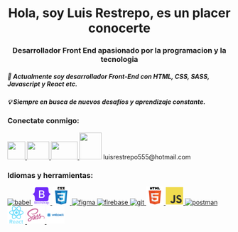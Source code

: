 <h1 align="center">Hola, soy Luis Restrepo, es un placer conocerte</h1>
<h3 align="center">Desarrollador Front End apasionado por la programacion y la tecnologia</h3>
<h5 align="left">🌱 Actualmente soy desarrollador Front-End con HTML, CSS, SASS, Javascript y React etc.</h5>
<h5 align="left">💡 Siempre en busca de nuevos desafíos y aprendizaje constante.</h5>

<h3 align="left">Conectate conmigo:</h3>
<p><a href="https://www.instagram.com/lucho_restrepo_/?hl=es" target="_blank" rel="noreferrer"> <img src="https://cdn.pixabay.com/photo/2016/08/09/17/52/instagram-1581266_1280.jpg" alt="" width="40" height="40"/> </a><a href="https://www.linkedin.com/in/luis-restrepo-b35194289/" target="_blank" rel="noreferrer"> <img src="http://1000logos.net/wp-content/uploads/2017/03/Color-of-the-LinkedIn-Logo.jpg" alt="" width="50" height="40"/> </a><a href="https://github.com/Luis-Restrepo98" target="_blank" rel="noreferrer"> <img src="https://logosmarcas.net/wp-content/uploads/2020/12/GitHub-Logo.png" alt="" width="60" height="40"/> </a> <img src="https://c0.klipartz.com/pngpicture/913/680/gratis-png-ilustracion-del-logotipo-de-gmail-mensaje-de-correo-electronico-de-los-iconos-de-la-computadora-correo-del-sobre.png" alt="" width="50" height="60"/> luisrestrepo555@hotmail.com </p>

<h3 align="left">Idiomas y herramientas:</h3>
<p align="left"> <a href="https://babeljs.io/" target="_blank" rel="noreferrer"> <img src="https://www.vectorlogo.zone/logos/babeljs/babeljs-icon.svg" alt="babel" width="40" height="40"/> </a> <a href="https://getbootstrap.com" target="_blank" rel="noreferrer"> <img src="https://raw.githubusercontent.com/devicons/devicon/master/icons/bootstrap/bootstrap-plain-wordmark.svg" alt="bootstrap" width="40" height="40"/> </a> <a href="https://www.w3schools.com/css/" target="_blank" rel="noreferrer"> <img src="https://raw.githubusercontent.com/devicons/devicon/master/icons/css3/css3-original-wordmark.svg" alt="css3" width="40" height="40"/> </a> <a href="https://www.figma.com/" target="_blank" rel="noreferrer"> <img src="https://www.vectorlogo.zone/logos/figma/figma-icon.svg" alt="figma" width="40" height="40"/> </a> <a href="https://firebase.google.com/" target="_blank" rel="noreferrer"> <img src="https://www.vectorlogo.zone/logos/firebase/firebase-icon.svg" alt="firebase" width="40" height="40"/> </a> <a href="https://git-scm.com/" target="_blank" rel="noreferrer"> <img src="https://www.vectorlogo.zone/logos/git-scm/git-scm-icon.svg" alt="git" width="40" height="40"/> </a> <a href="https://www.w3.org/html/" target="_blank" rel="noreferrer"> <img src="https://raw.githubusercontent.com/devicons/devicon/master/icons/html5/html5-original-wordmark.svg" alt="html5" width="40" height="40"/> </a> <a href="https://developer.mozilla.org/en-US/docs/Web/JavaScript" target="_blank" rel="noreferrer"> <img src="https://raw.githubusercontent.com/devicons/devicon/master/icons/javascript/javascript-original.svg" alt="javascript" width="40" height="40"/> </a> <a href="https://postman.com" target="_blank" rel="noreferrer"> <img src="https://www.vectorlogo.zone/logos/getpostman/getpostman-icon.svg" alt="postman" width="40" height="40"/> </a> <a href="https://reactjs.org/" target="_blank" rel="noreferrer"> <img src="https://raw.githubusercontent.com/devicons/devicon/master/icons/react/react-original-wordmark.svg" alt="react" width="40" height="40"/> </a> <a href="https://sass-lang.com" target="_blank" rel="noreferrer"> <img src="https://raw.githubusercontent.com/devicons/devicon/master/icons/sass/sass-original.svg" alt="sass" width="40" height="40"/> </a> <a href="https://webpack.js.org" target="_blank" rel="noreferrer"> <img src="https://raw.githubusercontent.com/devicons/devicon/d00d0969292a6569d45b06d3f350f463a0107b0d/icons/webpack/webpack-original-wordmark.svg" alt="webpack" width="40" height="40"/> </a> </p>

